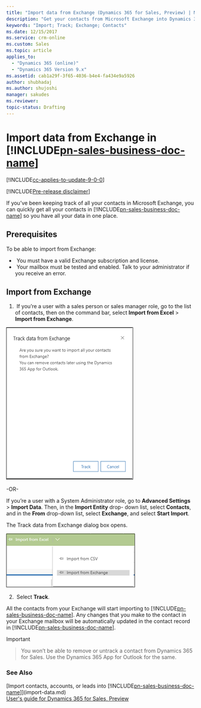 ```yaml
---
title: "Import data from Exchange (Dynamics 365 for Sales, Preview) | Microsoft Docs"
description: "Get your contacts from Microsoft Exchange into Dynamics 365 for Sales, Preview."
keywords: "Import; Track; Exchange; Contacts"
ms.date: 12/15/2017
ms.service: crm-online
ms.custom: Sales
ms.topic: article
applies_to:
  - "Dynamics 365 (online)"
  - "Dynamics 365 Version 9.x"
ms.assetid: cab1a29f-3f65-4036-b4e4-fa434e9a5926
author: shubhadaj
ms.author: shujoshi
manager: sakudes
ms.reviewer: 
topic-status: Drafting
---
```


# Import data from Exchange in [!INCLUDE[pn-sales-business-doc-name](../includes/pn-sales-business-doc-name.md)]

[!INCLUDE[cc-applies-to-update-9-0-0](../includes/cc-applies-to-update-9-0-0.md)]

[!INCLUDE[Pre-release disclaimer](../includes/cc-beta-prerelease-disclaimer.md)]

If you’ve been keeping track of all your contacts in Microsoft Exchange, you can quickly get all your contacts in [!INCLUDE[pn-sales-business-doc-name](../includes/pn-sales-business-doc-name.md)] so you have all your data in one place.

## Prerequisites

To be able to import from Exchange:

-  You must have a valid Exchange subscription and license.
-  Your mailbox must be tested and enabled. Talk to your administrator if you receive an error.

## Import from Exchange

1.  If you’re a user with a sales person or sales manager role, go to the list of contacts, then on the command bar, select **Import
from Excel** > **Import from Exchange**.

  ![Track data from Exchange dialog box](media/track-data-from-exchange.png "Track data from Exchange dialog box")
 
  -OR-
 
  If you’re a user with a System Administrator role, go to **Advanced Settings** > **Import Data**. Then, in the **Import Entity** drop-  down list, select **Contacts**, and in the **From** drop-down list, select **Exchange**, and select **Start Import**.
 
  The Track data from Exchange dialog box opens.
 
  ![Option to import data from Exchange](media/import-from-exchange.png "Option to import data from Exchange")

2.  Select **Track**.
 
 All the contacts from your Exchange will start importing to [!INCLUDE[pn-sales-business-doc-name](../includes/pn-sales-business-doc-name.md)]. Any changes that you make to the contact in your Exchange mailbox will be automatically updated in the contact record in [!INCLUDE[pn-sales-business-doc-name](../includes/pn-sales-business-doc-name.md)].

> [!Important]

> You won’t be able to remove or untrack a contact from Dynamics 365 for Sales. Use the Dynamics 365 App for Outlook for the same.

### See Also
[Import contacts, accounts, or leads into [!INCLUDE[pn-sales-business-doc-name](../includes/pn-sales-business-doc-name.md)]](import-data.md)  
[User's guide for Dynamics 365 for Sales, Preview](user-guide-dynamics-365-sales.md)
